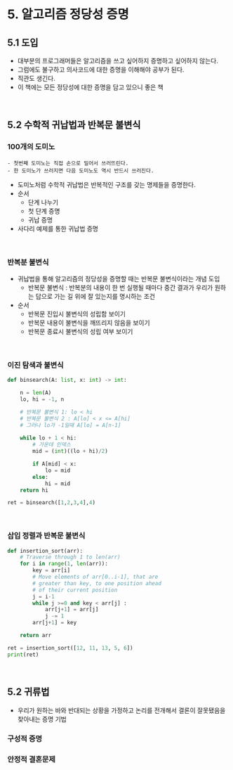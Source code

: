 # 5. 알고리즘 정당성 증명
## 5.1 도입
- 대부분의 프로그래머들은 알고리즘을 쓰고 싶어하지 증명하고 싶어하지 않는다.
- 그럼에도 불구하고 의사코드에 대한 증명을 이해해야 공부가 된다.
- 직관도 생긴다.
- 이 책에는 모든 정당성에 대한 증명을 담고 있으니 좋은 책

<br>

## 5.2 수학적 귀납법과 반복문 불변식
### 100개의 도미노
```
- 첫번째 도미노는 직접 손으로 밀어서 쓰러뜨린다.
- 한 도미노가 쓰러지면 다음 도미노도 역시 반드시 쓰러진다.
```
- 도미노처럼 수학적 귀납법은 반복적인 구조를 갖는 명제들을 증명한다.
- 순서
    - 단계 나누기
    - 첫 단계 증명
    - 귀납 증명
- 사다리 예제를 통한 귀납법 증명

<br>

### 반복분 불변식
- 귀납법을 통해 알고리즘의 정당성을 증명할 때는 반복문 불변식이라는 개념 도입
    - 반복문 불변식 : 반복분의 내용이 한 번 실행될 때마다 중간 결과가 우리가 원하는 답으로 가는 길 위에 잘 있는지를 명시하는 조건
- 순서
    - 반복문 진입시 불변식의 성립함 보이기
    - 반복문 내용이 불변식을 깨뜨리지 않음을 보이기
    - 반복문 종료시 불변식의 성립 여부 보이기

<br>

### 이진 탐색과 불변식
```python
def binsearch(A: list, x: int) -> int:

    n = len(A)
    lo, hi = -1, n

    # 반복문 불변식 1: lo < hi
    # 반복문 불변식 2 : A[lo] < x <= A[hi]
    # 그러나 lo가 -1일때 A[lo] = A[n-1]
    
    while lo + 1 < hi:
        # 가운데 인덱스 
        mid = (int)((lo + hi)/2)

        if A[mid] < x:
            lo = mid
        else:
            hi = mid
    return hi

ret = binsearch([1,2,3,4],4)
```
<br>

### 삽입 정렬과 반복문 불변식
```python
def insertion_sort(arr):
    # Traverse through 1 to len(arr)
    for i in range(1, len(arr)):
        key = arr[i]
        # Move elements of arr[0..i-1], that are
        # greater than key, to one position ahead
        # of their current position
        j = i-1
        while j >=0 and key < arr[j] :
            arr[j+1] = arr[j]
            j -= 1
        arr[j+1] = key

    return arr

ret = insertion_sort([12, 11, 13, 5, 6])
print(ret)
```
<br>

## 5.2 귀류법
- 우리가 원하는 바와 반대되는 상황을 가정하고 논리를 전개해서 결론이 잘못됐음을 찾아내는 증명 기법

### 구성적 증명
### 안정적 결혼문제
